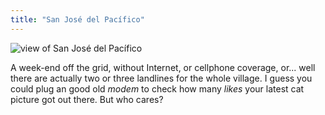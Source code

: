 ```yaml
---
title: "San José del Pacífico"
---
```


![view of San José del
Pacífico](http://farm8.staticflickr.com/7445/11038645793_6e6b723f50_z.jpg)

A week-end off the grid, without Internet, or cellphone coverage, or... well
there are actually two or three landlines for the whole village. I guess you
could plug an good old _modem_ to check how many _likes_ your latest cat
picture got out there. But who cares?

